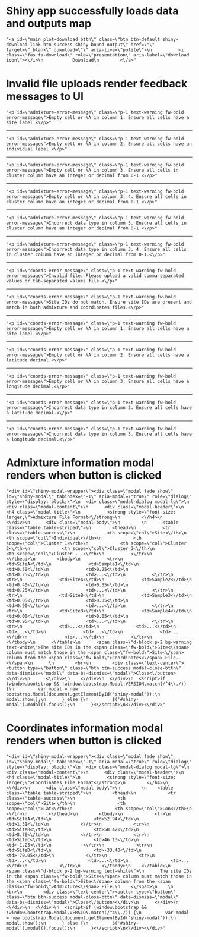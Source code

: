 # Shiny app successfully loads data and outputs map

    "<a id=\"main_plot-download_bttn\" class=\"btn btn-default shiny-download-link btn-success shiny-bound-output\" href=\"\" target=\"_blank\" download=\"\" aria-live=\"polite\">\n          <i class=\"fas fa-download\" role=\"presentation\" aria-label=\"download icon\"><\/i>\n           Download\n        <\/a>"

# Invalid file uploads render feedback messages to UI

    "<p id=\"admixture-error-message\" class=\"p-1 text-warning fw-bold error-message\">Empty cell or NA in column 1. Ensure all cells have a site label.<\/p>"

---

    "<p id=\"admixture-error-message\" class=\"p-1 text-warning fw-bold error-message\">Empty cell or NA in column 2. Ensure all cells have an individual label.<\/p>"

---

    "<p id=\"admixture-error-message\" class=\"p-1 text-warning fw-bold error-message\">Empty cell or NA in column 3. Ensure all cells in cluster column have an integer or decimal from 0-1.<\/p>"

---

    "<p id=\"admixture-error-message\" class=\"p-1 text-warning fw-bold error-message\">Empty cell or NA in column 3, 4. Ensure all cells in cluster column have an integer or decimal from 0-1.<\/p>"

---

    "<p id=\"admixture-error-message\" class=\"p-1 text-warning fw-bold error-message\">Incorrect data type in column 3. Ensure all cells in cluster column have an integer or decimal from 0-1.<\/p>"

---

    "<p id=\"admixture-error-message\" class=\"p-1 text-warning fw-bold error-message\">Incorrect data type in column 3, 4. Ensure all cells in cluster column have an integer or decimal from 0-1.<\/p>"

---

    "<p id=\"coords-error-message\" class=\"p-1 text-warning fw-bold error-message\">Invalid file. Please upload a valid comma-separated values or tab-separated values file.<\/p>"

---

    "<p id=\"coords-error-message\" class=\"p-1 text-warning fw-bold error-message\">Site IDs do not match. Ensure site IDs are present and match in both admixture and coordinates files.<\/p>"

---

    "<p id=\"coords-error-message\" class=\"p-1 text-warning fw-bold error-message\">Empty cell or NA in column 1. Ensure all cells have a site label.<\/p>"

---

    "<p id=\"coords-error-message\" class=\"p-1 text-warning fw-bold error-message\">Empty cell or NA in column 2. Ensure all cells have a latitude decimal.<\/p>"

---

    "<p id=\"coords-error-message\" class=\"p-1 text-warning fw-bold error-message\">Empty cell or NA in column 3. Ensure all cells have a longitude decimal.<\/p>"

---

    "<p id=\"coords-error-message\" class=\"p-1 text-warning fw-bold error-message\">Incorrect data type in column 2. Ensure all cells have a latitude decimal.<\/p>"

---

    "<p id=\"coords-error-message\" class=\"p-1 text-warning fw-bold error-message\">Incorrect data type in column 3. Ensure all cells have a longitude decimal.<\/p>"

# Admixture information modal renders when button is clicked

    "<div id=\"shiny-modal-wrapper\"><div class=\"modal fade show\" id=\"shiny-modal\" tabindex=\"-1\" aria-modal=\"true\" role=\"dialog\" style=\"display: block;\">\n  <div class=\"modal-dialog modal-lg\">\n    <div class=\"modal-content\">\n      <div class=\"modal-header\">\n        <h4 class=\"modal-title\">\n          <strong style=\"font-size: larger;\">Admixture File Format<\/strong>\n        <\/h4>\n      <\/div>\n      <div class=\"modal-body\">\n        \n      <table class=\"table table-striped\">\n        <thead>\n          <tr class=\"table-success\">\n            <th scope=\"col\">Site<\/th>\n            <th scope=\"col\">Individual<\/th>\n            <th scope=\"col\">Cluster 1<\/th>\n            <th scope=\"col\">Cluster 2<\/th>\n            <th scope=\"col\">Cluster 3<\/th>\n            <th scope=\"col\">Cluster ...<\/th>\n          <\/tr>\n        <\/thead>\n        <tbody>\n          <tr>\n              <td>SiteA<\/td>\n              <td>Sample1<\/td>\n              <td>0.50<\/td>\n              <td>0.25<\/td>\n              <td>0.25<\/td>\n              <td>...<\/td>\n          <\/tr>\n          <tr>\n              <td>SiteA<\/td>\n              <td>Sample2<\/td>\n              <td>0.40<\/td>\n              <td>0.35<\/td>\n              <td>0.25<\/td>\n              <td>...<\/td>\n          <\/tr>\n          <tr>\n              <td>SiteB<\/td>\n              <td>Sample3<\/td>\n              <td>0.05<\/td>\n              <td>0.05<\/td>\n              <td>0.90<\/td>\n              <td>...<\/td>\n          <\/tr>\n          <tr>\n              <td>SiteB<\/td>\n              <td>Sample4<\/td>\n              <td>0.00<\/td>\n              <td>0.05<\/td>\n              <td>0.95<\/td>\n              <td>...<\/td>\n          <\/tr>\n          <tr>\n              <td>...<\/td>\n              <td>...<\/td>\n              <td>...<\/td>\n              <td>...<\/td>\n              <td>...<\/td>\n              <td>...<\/td>\n          <\/tr>\n        <\/tbody>\n      <\/table>\n      <span class=\"d-block p-2 bg-warning text-white\">The site IDs in the <span class=\"fw-bold\">Site<\/span> column must match those in the <span class=\"fw-bold\">Site<\/span> column from the <span class=\"fw-bold\">Coordinates<\/span> File.<\/span>\n      \n        <br>\n        <div class=\"text-center\"><button type=\"button\" class=\"btn btn-success modal-close-bttn\" data-dismiss=\"modal\" data-bs-dismiss=\"modal\">Close<\/button><\/div>\n      <\/div>\n    <\/div>\n  <\/div>\n  <script>if (window.bootstrap && !window.bootstrap.Modal.VERSION.match(/^4\\./)) {\n         var modal = new bootstrap.Modal(document.getElementById('shiny-modal'));\n         modal.show();\n      } else {\n         $('#shiny-modal').modal().focus();\n      }<\/script>\n<\/div><\/div>"

# Coordinates information modal renders when button is clicked

    "<div id=\"shiny-modal-wrapper\"><div class=\"modal fade show\" id=\"shiny-modal\" tabindex=\"-1\" aria-modal=\"true\" role=\"dialog\" style=\"display: block;\">\n  <div class=\"modal-dialog modal-lg\">\n    <div class=\"modal-content\">\n      <div class=\"modal-header\">\n        <h4 class=\"modal-title\">\n          <strong style=\"font-size: larger;\">Coordinates File Format<\/strong>\n        <\/h4>\n      <\/div>\n      <div class=\"modal-body\">\n        \n    <table class=\"table table-striped\">\n        <thead>\n            <tr class=\"table-success\">\n                <th scope=\"col\">Site<\/th>\n                <th scope=\"col\">Lat<\/th>\n                <th scope=\"col\">Lon<\/th>\n            <\/tr>\n        <\/thead>\n        <tbody>\n            <tr>\n                <td>SiteA<\/td>\n                <td>52.94<\/td>\n                <td>1.31<\/td>\n            <\/tr>\n            <tr>\n                <td>SiteB<\/td>\n                <td>58.42<\/td>\n                <td>8.76<\/td>\n            <\/tr>\n            <tr>\n                <td>SiteC<\/td>\n                <td>46.13<\/td>\n                <td>-1.25<\/td>\n            <\/tr>\n            <tr>\n                <td>SiteD<\/td>\n                <td>-33.40<\/td>\n                <td>-70.05<\/td>\n            <\/tr>\n            <tr>\n                <td>...<\/td>\n                <td>...<\/td>\n                <td>...<\/td>\n            <\/tr>\n        <\/tbody>\n    <\/table>\n    <span class=\"d-block p-2 bg-warning text-white\">\n      The site IDs in the <span class=\"fw-bold\">Site<\/span> column must match those in the <span class=\"fw-bold\">Site<\/span> column from the <span class=\"fw-bold\">Admixture<\/span> File.\n    <\/span>\n    \n        <br>\n        <div class=\"text-center\"><button type=\"button\" class=\"btn btn-success modal-close-bttn\" data-dismiss=\"modal\" data-bs-dismiss=\"modal\">Close<\/button><\/div>\n      <\/div>\n    <\/div>\n  <\/div>\n  <script>if (window.bootstrap && !window.bootstrap.Modal.VERSION.match(/^4\\./)) {\n         var modal = new bootstrap.Modal(document.getElementById('shiny-modal'));\n         modal.show();\n      } else {\n         $('#shiny-modal').modal().focus();\n      }<\/script>\n<\/div><\/div>"

